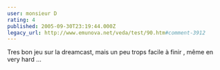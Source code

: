 ```yaml
---
user: monsieur D
rating: 4
published: 2005-09-30T23:19:44.000Z
legacy_url: http://www.emunova.net/veda/test/90.htm#comment-3912
---
```

Tres bon jeu sur la dreamcast, mais un peu trops facile à finir , même en very hard ...